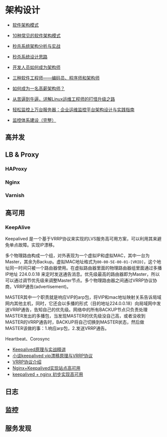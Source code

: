 # 架构设计

* [软件架构模式](http://colobu.com/2015/04/08/software-architecture-patterns/)
* [10种常见的软件架构模式](https://www.cnblogs.com/IcanFixIt/p/7518146.html)
* [秒杀系统架构分析与实战](http://hackjutsu.com/2016/01/25/秒杀系统架构分析与实战)
* [秒杀系统设计思路](https://blog.bcmeng.com/post/miaosha.html)

* [开发人员如何成为架构师](https://www.ibm.com/developerworks/cn/webservices/ws-soa-proarch1.html)
* [三种软件工程师——编码员、程序师和架构师](http://www.techug.com/post/3-kind-of-software-engineer.html)
* [如何成为一名高薪架构师？](https://cn.100offer.com/blog/posts/163)

* [从苦逼到牛逼，详解Linux运维工程师的打怪升级之路](http://www.yunweipai.com/archives/22629.html)
* [轻松监控上万台服务器：企业运维监控平台架构设计与实践指南](http://www.yunweipai.com/archives/7554.html)
* [监控体系建设（完整）](http://www.yunweipai.com/archives/15189.html)

## 高并发

## LB & Proxy

### HAProxy

### Nginx

### Varnish

## 高可用

### KeepAlive

Keepalived 是一个基于VRRP协议来实现的LVS服务高可用方案，可以利用其来避免单点故障。实现IP漂移。

多个物理路由构成一个组，对外表现为一个虚拟IP和虚拟MAC，其中一台为Master，其余为Backup。虚拟MAC地址格式为`00-00-5E-00-01-[VRID]`，这个地址同一时间只被一个路由器使用。在虚拟路由器里面的物理路由器组里面通过多播IP地址 224.0.0.18 来定时发送通告消息。优先级最高的路由器即为Master，所以可以通过调节优先级来调整Master节点。多个物理路由器之间通过VRRP协议协商，VRRP通告(advertisement)。

MASTER其中一个职责就是响应VIP的arp包，将VIP和mac地址映射关系告诉局域网内其他主机，同时，它还会以多播的形式（目的地址224.0.0.18）向局域网中发送VRRP通告，告知自己的优先级。网络中的所有BACKUP节点只负责处理MASTER发出的多播包，当发现MASTER的优先级没自己高，或者没收到MASTER的VRRP通告时，BACKUP将自己切换到MASTER状态，然后做MASTER该做的事：1.响应arp包，2.发送VRRP通告。

Heartbeat、Corosync

* [Keepalived原理与实战精讲](http://xstarcd.github.io/wiki/sysadmin/keepalived_Principles.html)
* [小谈keepalived vip漂移原理与VRRP协议](http://hugnew.com/?p=745)
* [VRRP协议介绍](http://www.361way.com/vrrp/5206.html)
* [Nginx+Keepalived实现站点高可用](http://seanlook.com/2015/05/18/nginx-keepalived-ha/)
* [keepalived + nginx 初步实现高可用](https://klionsec.github.io/2017/12/23/keepalived-nginx/)

## 日志

## 监控

## 服务发现
